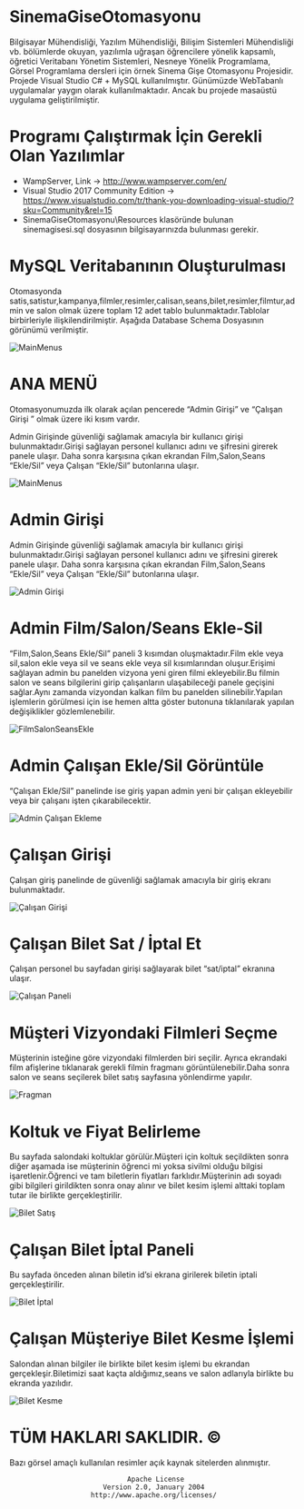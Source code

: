 # SinemaGiseOtomasyonu
Bilgisayar Mühendisliği, Yazılım Mühendisliği, Bilişim Sistemleri Mühendisliği vb. bölümlerde okuyan, yazılımla uğraşan öğrencilere yönelik kapsamlı, öğretici Veritabanı Yönetim Sistemleri, Nesneye Yönelik Programlama, Görsel Programlama dersleri için örnek Sinema Gişe Otomasyonu Projesidir. Projede Visual Studio C# + MySQL kullanılmıştır. Günümüzde WebTabanlı uygulamalar yaygın olarak kullanılmaktadır. Ancak bu projede masaüstü uygulama geliştirilmiştir.

# Programı Çalıştırmak İçin Gerekli Olan Yazılımlar
- WampServer, Link -> http://www.wampserver.com/en/
- Visual Studio 2017 Community Edition -> https://www.visualstudio.com/tr/thank-you-downloading-visual-studio/?sku=Community&rel=15
- SinemaGiseOtomasyonu\Resources klasöründe bulunan sinemagisesi.sql dosyasının bilgisayarınızda bulunması gerekir.

# MySQL Veritabanının Oluşturulması
Otomasyonda satis,satistur,kampanya,filmler,resimler,calisan,seans,bilet,resimler,filmtur,admin ve salon olmak üzere toplam 12 adet tablo bulunmaktadır.Tablolar birbirleriyle ilişkilendirilmiştir. Aşağıda Database Schema Dosyasının görünümü verilmiştir.


![MainMenus](https://github.com/MCagriCAGLAR/SinemaGiseOtomasyonu/blob/master/veritabani.jpg "Main Menus")


# ANA MENÜ
Otomasyonumuzda ilk olarak açılan pencerede “Admin Girişi” ve “Çalışan Girişi ” olmak üzere iki kısım vardır.

Admin Girişinde güvenliği sağlamak amacıyla bir kullanıcı girişi bulunmaktadır.Girişi sağlayan personel kullanıcı adını ve şifresini girerek panele ulaşır. Daha sonra karşısına çıkan ekrandan Film,Salon,Seans “Ekle/Sil” veya Çalışan “Ekle/Sil” butonlarına ulaşır.


![MainMenus](https://github.com/MCagriCAGLAR/SinemaGiseOtomasyonu/blob/master/AnaMenu.jpg "Main Menus")


# Admin Girişi
Admin Girişinde güvenliği sağlamak amacıyla bir kullanıcı girişi bulunmaktadır.Girişi sağlayan personel kullanıcı adını ve şifresini girerek panele ulaşır. Daha sonra karşısına çıkan ekrandan Film,Salon,Seans “Ekle/Sil” veya Çalışan “Ekle/Sil” butonlarına ulaşır.


![Admin Girişi](https://github.com/MCagriCAGLAR/SinemaGiseOtomasyonu/blob/master/adminGiris.jpg "Admin Girişi")


# Admin Film/Salon/Seans Ekle-Sil
“Film,Salon,Seans Ekle/Sil”  paneli 3 kısımdan oluşmaktadır.Film ekle veya sil,salon ekle veya sil ve seans ekle veya sil kısımlarından oluşur.Erişimi sağlayan admin bu panelden vizyona yeni giren filmi ekleyebilir.Bu filmin salon ve seans bilgilerini girip çalışanların ulaşabileceği panele geçişini sağlar.Aynı zamanda vizyondan kalkan film bu panelden silinebilir.Yapılan işlemlerin görülmesi için ise hemen altta göster butonuna tıklanılarak yapılan değişiklikler gözlemlenebilir.


![FilmSalonSeansEkle](https://github.com/MCagriCAGLAR/SinemaGiseOtomasyonu/blob/master/adminPanel.jpg "FilmSalonSeansEkle")


# Admin Çalışan Ekle/Sil Görüntüle
“Çalışan Ekle/Sil” panelinde ise giriş yapan admin yeni bir çalışan ekleyebilir veya bir çalışanı işten çıkarabilecektir.


![Admin Çalışan Ekleme](https://github.com/MCagriCAGLAR/SinemaGiseOtomasyonu/blob/master/calisanEkle.jpg "Admin Çalışan Ekle/Sil")


# Çalışan Girişi
Çalışan giriş panelinde de güvenliği sağlamak amacıyla bir giriş ekranı bulunmaktadır.


![Çalışan Girişi](https://github.com/MCagriCAGLAR/SinemaGiseOtomasyonu/blob/master/calisanGirisi.jpg "Çalışan Giriş")


# Çalışan Bilet Sat / İptal Et
Çalışan personel bu sayfadan girişi sağlayarak bilet “sat/iptal” ekranına ulaşır. 


![Çalışan Paneli](https://github.com/MCagriCAGLAR/SinemaGiseOtomasyonu/blob/master/biletSatis.jpg "Çalışan Paneli")


# Müşteri Vizyondaki Filmleri Seçme
Müşterinin isteğine göre vizyondaki filmlerden biri seçilir. Ayrıca ekrandaki film afişlerine tıklanarak gerekli filmin fragmanı görüntülenebilir.Daha sonra salon ve seans seçilerek bilet satış sayfasına yönlendirme yapılır.


![Fragman](https://github.com/MCagriCAGLAR/SinemaGiseOtomasyonu/blob/master/fragman.jpg "Fragman")


# Koltuk ve Fiyat Belirleme
Bu sayfada salondaki koltuklar görülür.Müşteri için koltuk seçildikten sonra diğer aşamada ise müşterinin öğrenci mi yoksa sivilmi olduğu bilgisi işaretlenir.Öğrenci ve tam biletlerin fiyatları farklıdır.Müşterinin adı soyadı gibi bilgileri girildikten sonra onay alınır ve bilet kesim işlemi alttaki toplam tutar ile birlikte gerçekleştirilir.


![Bilet Satış](https://github.com/MCagriCAGLAR/SinemaGiseOtomasyonu/blob/master/koltuklar.jpg "Bilet Satış")


# Çalışan Bilet İptal Paneli
Bu sayfada önceden alınan biletin id’si ekrana girilerek biletin iptali gerçekleştirilir.


![Bilet İptal](https://github.com/MCagriCAGLAR/SinemaGiseOtomasyonu/blob/master/biletiptal.jpg "Bilet İptal Sayfası")


# Çalışan Müşteriye Bilet Kesme İşlemi
Salondan alınan bilgiler ile birlikte bilet kesim işlemi bu ekrandan gerçekleşir.Biletimizi saat kaçta aldığımız,seans ve salon adlarıyla birlikte bu ekranda yazılıdır.


![Bilet Kesme](https://github.com/MCagriCAGLAR/SinemaGiseOtomasyonu/blob/master/biletKesme.jpg "Bilet Kesme İşlemleri")


# TÜM HAKLARI SAKLIDIR. ©
Bazı görsel amaçlı kullanılan resimler açık kaynak sitelerden alınmıştır.

                                 Apache License
                           Version 2.0, January 2004
                        http://www.apache.org/licenses/


